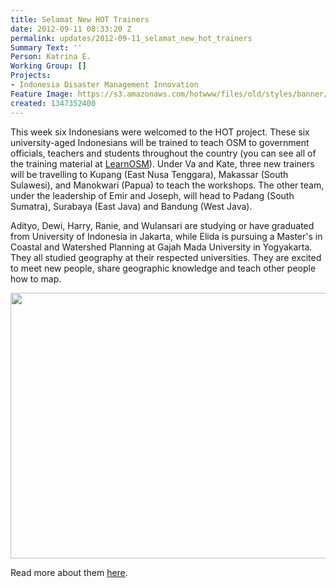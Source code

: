 ```yaml
---
title: Selamat New HOT Trainers
date: 2012-09-11 08:33:20 Z
permalink: updates/2012-09-11_selamat_new_hot_trainers
Summary Text: ''
Person: Katrina E.
Working Group: []
Projects:
- Indonesia Disaster Management Innovation
Feature Image: https://s3.amazonaws.com/hotwww/files/old/styles/banner/public/Selection_026_1.png
created: 1347352400
---
```


<p>This week six Indonesians were welcomed to the HOT project. These six university-aged Indonesians will be trained to teach OSM to government officials, teachers and students throughout the country (you can see all of the training material at <a href="www.learnosm.org">LearnOSM</a>). Under Va and Kate, three new trainers will be travelling to Kupang (East Nusa Tenggara), Makassar (South Sulawesi), and Manokwari (Papua) to teach the workshops. The other team, under the leadership of Emir and Joseph, will head to Padang (South Sumatra), Surabaya (East Java) and Bandung (West Java).<!--break--></p><p>Adityo, Dewi, Harry, Ranie, and Wulansari are studying or have graduated from University of Indonesia in Jakarta, while Elida is pursuing a Master's in Coastal and Watershed Planning at Gajah Mada University in Yogyakarta. They all studied geography at their respected universities. They are excited to meet new people, share geographic knowledge and teach other people how to map.</p><p><a href="http://en.openstreetmap.or.id/about/trainers/"><img src="https://s3.amazonaws.com/hotwww/files/old/Selection_026_1_0.png" alt="" style="width:531px;height:425px"></a></p><p>Read more about them <a href="http://en.openstreetmap.or.id/about/trainers/">here</a>.</p>

